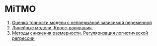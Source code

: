 # MiTMO
1. [Оценка точности модели с непрерывной зависимой переменной](https://github.com/Crxdu/MiTMO/tree/main/lab1)
2. [Линейные модели. Кросс-валидация.](https://github.com/Crxdu/MiTMO/tree/main/lab2)
3. [Методы снижения размерности. Регуляризация логистической регрессии](https://github.com/Crxdu/MiTMO/tree/main/lab3)

